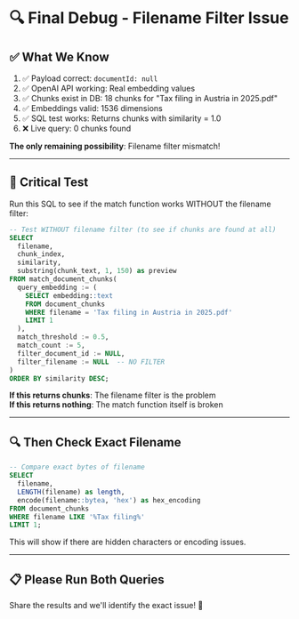 # 🔍 Final Debug - Filename Filter Issue

## ✅ **What We Know**

1. ✅ Payload correct: `documentId: null`
2. ✅ OpenAI API working: Real embedding values
3. ✅ Chunks exist in DB: 18 chunks for "Tax filing in Austria in 2025.pdf"
4. ✅ Embeddings valid: 1536 dimensions
5. ✅ SQL test works: Returns chunks with similarity = 1.0
6. ❌ Live query: 0 chunks found

**The only remaining possibility**: Filename filter mismatch!

---

## 🎯 **Critical Test**

Run this SQL to see if the match function works WITHOUT the filename filter:

```sql
-- Test WITHOUT filename filter (to see if chunks are found at all)
SELECT 
  filename,
  chunk_index,
  similarity,
  substring(chunk_text, 1, 150) as preview
FROM match_document_chunks(
  query_embedding := (
    SELECT embedding::text 
    FROM document_chunks 
    WHERE filename = 'Tax filing in Austria in 2025.pdf'
    LIMIT 1
  ),
  match_threshold := 0.5,
  match_count := 5,
  filter_document_id := NULL,
  filter_filename := NULL  -- NO FILTER
)
ORDER BY similarity DESC;
```

**If this returns chunks**: The filename filter is the problem  
**If this returns nothing**: The match function itself is broken

---

## 🔍 **Then Check Exact Filename**

```sql
-- Compare exact bytes of filename
SELECT 
  filename,
  LENGTH(filename) as length,
  encode(filename::bytea, 'hex') as hex_encoding
FROM document_chunks
WHERE filename LIKE '%Tax filing%'
LIMIT 1;
```

This will show if there are hidden characters or encoding issues.

---

## 📋 **Please Run Both Queries**

Share the results and we'll identify the exact issue! 🎯

